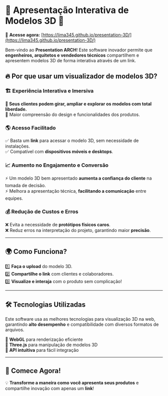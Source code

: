# 🎨 **Apresentação Interativa de Modelos 3D** 🚀  

🔗 **Acesse agora:** [https://lima345.github.io/presentation-3D/](https://lima345.github.io/presentation-3D/)  

Bem-vindo ao **Presentation ARCH**! Este software inovador permite que **engenheiros, arquitetos e vendedores técnicos** compartilhem e apresentem modelos 3D de forma interativa através de um link.  

## 🔥 **Por que usar um visualizador de modelos 3D?**  

### 🏗️ **Experiência Interativa e Imersiva**  
**🔹 Seus clientes podem girar, ampliar e explorar os modelos com total liberdade.**  
🔹 Maior compreensão do design e funcionalidades dos produtos.  

### 🌎 **Acesso Facilitado**  
✅ Basta um **link** para acessar o modelo 3D, sem necessidade de instalações.  
✅ Compatível com **dispositivos móveis e desktops**.  

### 📈 **Aumento no Engajamento e Conversão**  
⚡ Um modelo 3D bem apresentado **aumenta a confiança do cliente** na tomada de decisão.  
⚡ Melhora a apresentação técnica, **facilitando a comunicação** entre equipes.  

### 💰 **Redução de Custos e Erros**  
❌ Evita a necessidade de **protótipos físicos caros**.  
❌ Reduz erros na interpretação do projeto, garantindo maior **precisão**.  

---

## 🌍 **Como Funciona?**  
1️⃣ **Faça o upload** do modelo 3D.  
2️⃣ **Compartilhe o link** com clientes e colaboradores.  
3️⃣ **Visualize e interaja** com o produto sem complicação!  

---

## 🛠️ **Tecnologias Utilizadas**  
Este software usa as melhores tecnologias para visualização 3D na web, garantindo **alto desempenho** e compatibilidade com diversos formatos de arquivos.  

🔹 **WebGL** para renderização eficiente  
🔹 **Three.js** para manipulação de modelos 3D  
🔹 **API intuitiva** para fácil integração  

---

## 🚀 **Comece Agora!**  
💡 **Transforme a maneira como você apresenta seus produtos** e compartilhe inovação com apenas um **link**!  
